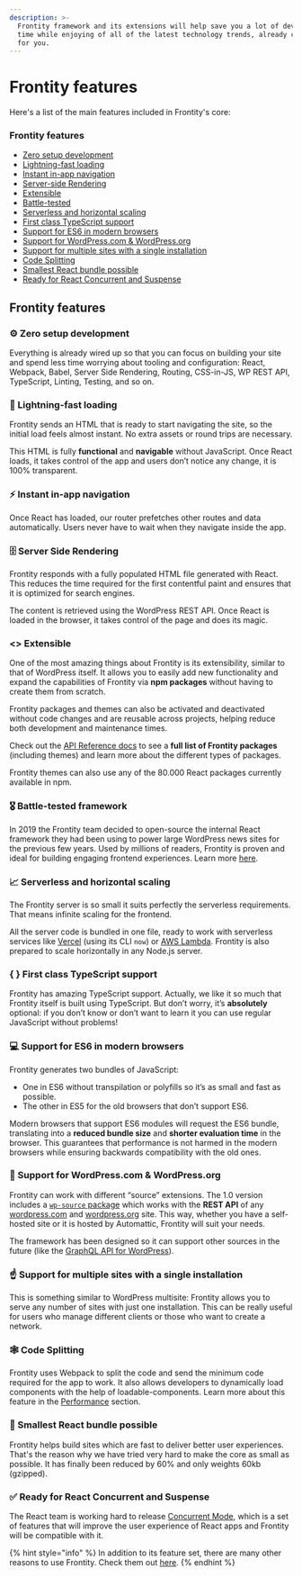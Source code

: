 ```yaml
---
description: >-
  Frontity framework and its extensions will help save you a lot of development
  time while enjoying of all of the latest technology trends, already configured
  for you.
---
```


# Frontity features

Here's a list of the main features included in Frontity's core:

### **Frontity features**

* [Zero setup development](frontity-features.md#zero-setup-development)
* [Lightning-fast loading](frontity-features.md#lightning-fast-loading)
* [Instant in-app navigation](frontity-features.md#instant-in-app-navigation)
* [Server-side Rendering](frontity-features.md#server-side-rendering)
* [Extensible](frontity-features.md#less-than-greater-than-extensible)
* [Battle-tested](frontity-features.md#battle-tested-framework)
* [Serverless and horizontal scaling](frontity-features.md#serverless-and-horizontal-scaling)
* [First class TypeScript support](frontity-features.md#first-class-typescript-support)
* [Support for ES6 in modern browsers](frontity-features.md#support-for-es6-in-modern-browsers)
* [Support for WordPress.com & WordPress.org](frontity-features.md#support-for-wordpress-com-and-wordpress-org)
* [Support for multiple sites with a single installation](frontity-features.md#support-for-multiple-sites-with-a-single-installation)
* [Code Splitting](frontity-features.md#code-splitting)
* [Smallest React bundle possible](frontity-features.md#smallest-react-bundle-possible)
* [Ready for React Concurrent and Suspense](frontity-features.md#ready-for-react-concurrent-and-suspense)

## Frontity features

### ⚙ Zero setup development

Everything is already wired up so that you can focus on building your site and spend less time worrying about tooling and configuration: React, Webpack, Babel, Server Side Rendering, Routing, CSS-in-JS, WP REST API, TypeScript, Linting, Testing, and so on.


### 🚀 Lightning-fast loading

Frontity sends an HTML that is ready to start navigating the site, so the initial load feels almost instant. No extra assets or round trips are necessary.

This HTML is fully **functional** and **navigable** without JavaScript. Once React loads, it takes control of the app and users don’t notice any change, it is 100% transparent.

### ⚡️ Instant in-app navigation

Once React has loaded, our router prefetches other routes and data automatically. Users never have to wait when they navigate inside the app.

### 🗄 Server Side Rendering

Frontity responds with a fully populated HTML file generated with React. This reduces the time required for the first contentful paint and ensures that it is optimized for search engines.

The content is retrieved using the WordPress REST API. Once React is loaded in the browser, it takes control of the page and does its magic.

### &lt;&gt; Extensible

One of the most amazing things about Frontity is its extensibility, similar to that of WordPress itself. It allows you to easily add new functionality and expand the capabilities of Frontity via **npm packages** without having to create them from scratch.

Frontity packages and themes can also be activated and deactivated without code changes and are reusable across projects, helping reduce both development and maintenance times.

Check out the [API Reference docs](https://api.frontity.org/frontity-packages) to see a **full list of Frontity packages** (including themes) and learn more about the different types of packages.

Frontity themes can also use any of the 80.000 React packages currently available in npm.

### 🎖 Battle-tested framework

In 2019 the Frontity team decided to open-source the internal React framework they had been using to power large WordPress news sites for the previous few years. Used by millions of readers, Frontity is proven and ideal for building engaging frontend experiences. Learn more [here](https://frontity.org/about-us/).

### 📈 Serverless and horizontal scaling

The Frontity server is so small it suits perfectly the serverless requirements. That means infinite scaling for the frontend.

All the server code is bundled in one file, ready to work with serverless services like [Vercel](https://vercel.com/docs) \(using its CLI `now`\) or [AWS Lambda](https://aws.amazon.com/es/lambda/). Frontity is also prepared to scale horizontally in any Node.js server.

### {  } First class TypeScript support

Frontity has amazing TypeScript support. Actually, we like it so much that Frontity itself is built using TypeScript. But don’t worry, it’s **absolutely** optional: if you don’t know or don’t want to learn it you can use regular JavaScript without problems!

### 💻 Support for ES6 in modern browsers

Frontity generates two bundles of JavaScript:

* One in ES6 without transpilation or polyfills so it’s as small and fast as possible. 
* The other in ES5 for the old browsers that don’t support ES6.

Modern browsers that support ES6 modules will request the ES6 bundle, translating into a **reduced bundle size** and **shorter evaluation time** in the browser. This guarantees that performance is not harmed in the modern browsers while ensuring backwards compatibility with the old ones.

### 🔗 Support for WordPress.com & WordPress.org

Frontity can work with different “source” extensions. The 1.0 version includes a [`wp-source` package](https://api.frontity.org/frontity-packages/features-packages/wp-source) which works with the **REST API** of any [wordpress.com](https://developer.wordpress.com/docs/api/) and [wordpress.org](https://developer.wordpress.org/rest-api/) site. This way, whether you have a self-hosted site or it is hosted by Automattic, Frontity will suit your needs.

The framework has been designed so it can support other sources in the future \(like the [GraphQL API for WordPress](https://www.wpgraphql.com/)\).

### ☝️ Support for multiple sites with a single installation

This is something similar to WordPress multisite: Frontity allows you to serve any number of sites with just one installation. This can be really useful for users who manage different clients or those who want to create a network.

### 🕸 Code Splitting

Frontity uses Webpack to split the code and send the minimum code required for the app to work. It also allows developers to dynamically load components with the help of loadable-components. Learn more about this feature in the [Performance](../performance) section.

### 🌱 Smallest React bundle possible

Frontity helps build sites which are fast to deliver better user experiences. That's the reason why we have tried very hard to make the core as small as possible. It has finally been reduced by 60% and only weights 60kb \(gzipped\).

### ✅ Ready for React Concurrent and Suspense

The React team is working hard to release [Concurrent Mode](https://reactjs.org/docs/concurrent-mode-intro.html), which is a set of features that will improve the user experience of React apps and Frontity will be compatible with it.

{% hint style="info" %}
In addition to its feature set, there are many other reasons to use Frontity. Check them out [here](README.md#why-frontity).
{% endhint %}
